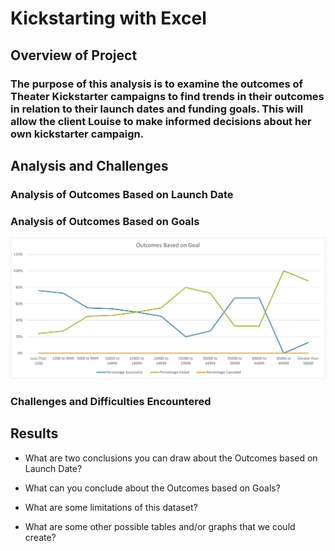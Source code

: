 # Kickstarting with Excel

## Overview of Project

### The purpose of this analysis is to examine the outcomes of Theater Kickstarter campaigns to find trends in their outcomes in relation to their launch dates and funding goals. This will allow the client Louise to make informed decisions about her own kickstarter campaign.

## Analysis and Challenges

### Analysis of Outcomes Based on Launch Date


### Analysis of Outcomes Based on Goals
![Outcomes_vs_Goals](/Resources/Outcomes_vs_Goals.png)

### Challenges and Difficulties Encountered

## Results

- What are two conclusions you can draw about the Outcomes based on Launch Date?

- What can you conclude about the Outcomes based on Goals?

- What are some limitations of this dataset?

- What are some other possible tables and/or graphs that we could create?
